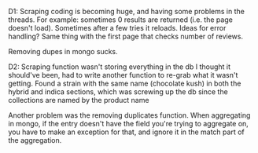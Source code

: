 D1:
Scraping coding is becoming huge, and having some problems in the threads.  For example:
sometimes 0 results are returned (i.e. the page doesn't load).  Sometimes after a few tries it reloads.  Ideas for error handling?
Same thing with the first page that checks number of reviews.  

Removing dupes in mongo sucks.


D2:
Scraping function wasn't storing everything in the db I thought it should've been, had to write another function to re-grab what it wasn't getting.  Found a strain with the same name (chocolate kush) in both the hybrid and indica sections, which was screwing up the db since the collections are named by the product name

Another problem was the removing duplicates function.  When aggregating in mongo, if the entry doesn't have the field you're trying to aggregate on, you have to make an exception for that, and ignore it in the match part of the aggregation.
